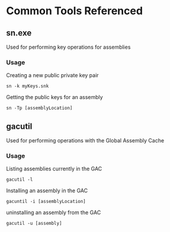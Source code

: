 # Common Tools Referenced

## sn.exe
Used for performing key operations for assemblies

### Usage
Creating a new public private key pair
```
sn -k myKeys.snk
```
Getting the public keys for an assembly
```
sn -Tp [assemblyLocation]
```

## gacutil
Used for performing operations with the Global Assembly Cache

### Usage
Listing assemblies currently in the GAC
```
gacutil -l
```
Installing an assembly in the GAC
```
gacuntil -i [assemblyLocation]
```
uninstalling an assembly from the GAC
```
gacutil -u [assembly]
```

